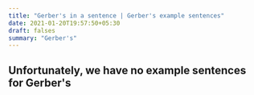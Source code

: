 ```yaml
---
title: "Gerber's in a sentence | Gerber's example sentences"
date: 2021-01-20T19:57:50+05:30
draft: falses
summary: "Gerber's"
---
```

## Unfortunately, we have no example sentences for Gerber's                 
